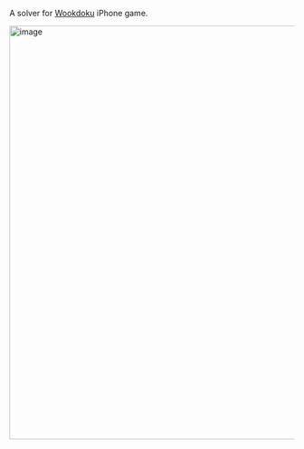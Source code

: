 A solver for [Wookdoku](https://apps.apple.com/us/app/woodoku/id1496354836) iPhone game.

<img width="731" alt="image" src="https://user-images.githubusercontent.com/2836129/202740521-6a75aec0-0463-45e5-8167-53d0a51d86de.png">
